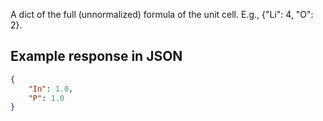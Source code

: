 A dict of the full (unnormalized) formula of the unit cell. E.g., {"Li": 4, "O": 2}.







































## Example response in JSON

```json
{
    "In": 1.0,
    "P": 1.0
}
```

